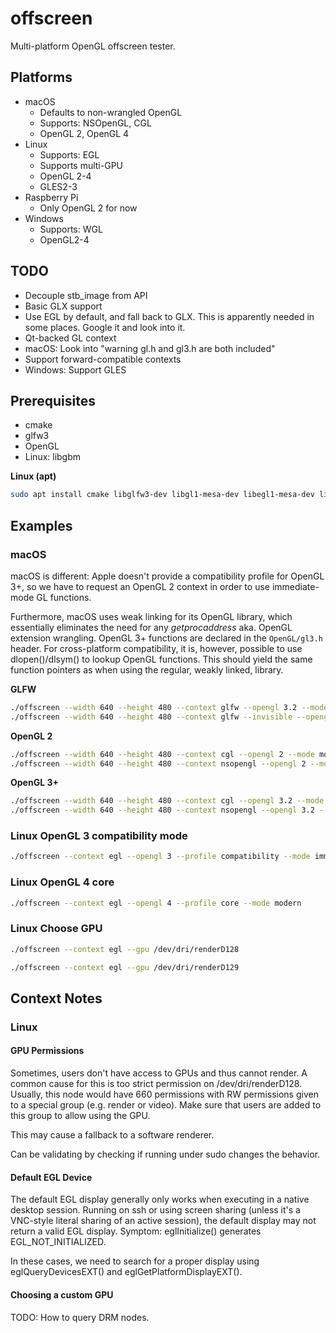# offscreen

Multi-platform OpenGL offscreen tester.

## Platforms

* macOS
   * Defaults to non-wrangled OpenGL
   * Supports: NSOpenGL, CGL
   * OpenGL 2, OpenGL 4
* Linux
   * Supports: EGL
   * Supports multi-GPU
   * OpenGL 2-4
   * GLES2-3
* Raspberry Pi
   * Only OpenGL 2 for now
* Windows
   * Supports: WGL
   * OpenGL2-4

## TODO

* Decouple stb_image from API
* Basic GLX support
* Use EGL by default, and fall back to GLX. This is apparently needed in some places. Google it and look into it.
* Qt-backed GL context
* macOS: Look into "warning gl.h and gl3.h are both included"
* Support forward-compatible contexts
* Windows: Support GLES

## Prerequisites

* cmake
* glfw3
* OpenGL
* Linux: libgbm

**Linux (apt)**

```bash
sudo apt install cmake libglfw3-dev libgl1-mesa-dev libegl1-mesa-dev libgbm-dev
```

## Examples

### macOS

macOS is different: Apple doesn't provide a compatibility profile for OpenGL 3+, so we have to request an OpenGL 2 context in order to use immediate-mode GL functions.

Furthermore, macOS uses weak linking for its OpenGL library, which essentially eliminates the need for any _getprocaddress_ aka. OpenGL extension wrangling. OpenGL 3+ functions are declared in the `OpenGL/gl3.h` header. For cross-platform compatibility, it is, however, possible to use dlopen()/dlsym() to lookup OpenGL functions. This should yield the same function pointers as when using the regular, weakly linked, library.

**GLFW**

```bash
./offscreen --width 640 --height 480 --context glfw --opengl 3.2 --mode modern
./offscreen --width 640 --height 480 --context glfw --invisible --opengl 3.2 --mode modern
```

**OpenGL 2**

```bash
./offscreen --width 640 --height 480 --context cgl --opengl 2 --mode modern
./offscreen --width 640 --height 480 --context nsopengl --opengl 2 --mode immediate
```

**OpenGL 3+**

```bash
./offscreen --width 640 --height 480 --context cgl --opengl 3.2 --mode modern
./offscreen --width 640 --height 480 --context nsopengl --opengl 3.2 --mode modern
```

### Linux OpenGL 3 compatibility mode

```bash
./offscreen --context egl --opengl 3 --profile compatibility --mode immediate
```

### Linux OpenGL 4 core

```bash
./offscreen --context egl --opengl 4 --profile core --mode modern
```
### Linux Choose GPU

```bash
./offscreen --context egl --gpu /dev/dri/renderD128
```

```bash
./offscreen --context egl --gpu /dev/dri/renderD129
```

## Context Notes

### Linux

#### GPU Permissions

Sometimes, users don't have access to GPUs and thus cannot render. A common cause for this is too strict permission on /dev/dri/renderD128. Usually, this node would have 660 permissions with RW permissions given to a special group (e.g. render or video). Make sure that users are added to this group to allow using the GPU.

This may cause a fallback to a software renderer.

Can be validating by checking if running under sudo changes the behavior.

#### Default EGL Device

The default EGL display generally only works when executing in a native desktop session.
Running on ssh or using screen sharing (unless it's a VNC-style literal sharing of an active session), the default display may not return a valid EGL display. Symptom: eglInitialize() generates EGL_NOT_INITIALIZED.

In these cases, we need to search for a proper display using eglQueryDevicesEXT() and eglGetPlatformDisplayEXT().

#### Choosing a custom GPU

TODO: How to query DRM nodes.
